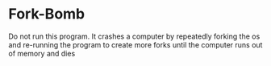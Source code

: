 # Fork-Bomb

Do not run this program. It crashes a computer by repeatedly forking the os and re-running the program to create more forks until the computer runs out of memory and dies
